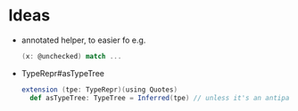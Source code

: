 # Ideas

- annotated helper, to easier fo e.g.
  ```scala
  (x: @unchecked) match ...
  ```
- TypeRepr#asTypeTree
  ```scala
  extension (tpe: TypeRepr)(using Quotes)
    def asTypeTree: TypeTree = Inferred(tpe) // unless it's an antipattern?
  ```

